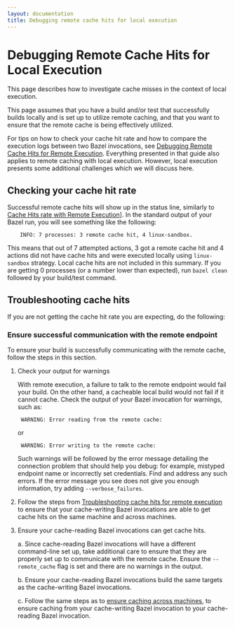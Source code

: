 ```yaml
---
layout: documentation
title: Debugging remote cache hits for local execution
---
```


# Debugging Remote Cache Hits for Local Execution

This page describes how to investigate cache misses in the context of local
execution.

This page assumes that you have a build and/or test that successfully builds
locally and is set up to utilize remote caching, and that you want to ensure
that the remote cache is being effectively utilized.

For tips on how to check your cache hit rate and how to compare the execution
logs between two Bazel invocations, see [Debugging Remote Cache Hits for Remote
Execution](/remote-execution-caching-debug.html). Everything presented in that
guide also applies to remote caching with local execution. However, local
execution presents some additional challenges which we will discuss here.

## Checking your cache hit rate

Successful remote cache hits will show up in the status line, similarly to
[Cache Hits rate with Remote
Execution](/remote-execution-caching-debug.html#checking-your-cache-hit-rate)].
In the standard output of your Bazel run, you will see something like the
following:

        INFO: 7 processes: 3 remote cache hit, 4 linux-sandbox.

This means that out of 7 attempted actions, 3 got a remote cache hit and 4
actions did not have cache hits and were executed locally using `linux-sandbox`
strategy. Local cache hits are not included in this summary. If you are getting
0 processes (or a number lower than expected), run `bazel clean` followed by
your build/test command.

## Troubleshooting cache hits

If you are not getting the cache hit rate you are expecting, do the following:

### Ensure successful communication with the remote endpoint

To ensure your build is successfully communicating with the remote cache, follow
the steps in this section.

1. Check your output for warnings

   With remote execution, a failure to talk to the remote endpoint would fail
   your build. On the other hand, a cacheable local build would not fail if it
   cannot cache. Check the output of your Bazel invocation for warnings, such
   as:

        WARNING: Error reading from the remote cache:

   or

        WARNING: Error writing to the remote cache:

   Such warnings will be followed by the error message detailing the connection
   problem that should help you debug: for example, mistyped endpoint name or
   incorrectly set credentials. Find and address any such errors. If the error
   message you see does not give you enough information, try adding
   `--verbose_failures`.

2. Follow the steps from [Troubleshooting cache hits for remote
   execution](/remote-execution-caching-debug.html#troubleshooting-cache-hits) to
   ensure that your cache-writing Bazel invocations are able to get cache hits
   on the same machine and across machines.

3. Ensure your cache-reading Bazel invocations can get cache hits.

   a. Since cache-reading Bazel invocations will have a different command-line set
      up, take additional care to ensure that they are properly set up to
      communicate with the remote cache. Ensure the `--remote_cache` flag is set
      and there are no warnings in the output.

   b. Ensure your cache-reading Bazel invocations build the same targets as the
      cache-writing Bazel invocations.

   c. Follow the same steps as to [ensure caching across
      machines](/remote-execution-caching-debug.html#ensure-caching-across-machines),
      to ensure caching from your cache-writing Bazel invocation to your
      cache-reading Bazel invocation.

